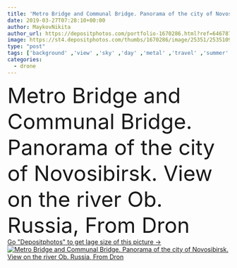 ```yaml
---
title: 'Metro Bridge and Communal Bridge. Panorama of the city of Novosibirsk. View on the river Ob. Russia, From Dron '
date: 2019-03-27T07:28:10+00:00
author: MaykovNikita
author_url: https://depositphotos.com/portfolio-1670286.html?ref=64678756
image: https://st4.depositphotos.com/thumbs/1670286/image/25351/253510904/api_thumb_450.jpg?forcejpeg=true
type: "post"
tags: ['background' ,'view' ,'sky' ,'day' ,'metal' ,'travel' ,'summer' ,'nature' ,'outdoor' ,'water' ,'air' ,'flying' ,'transport' ,'transportation' ,'steel' ,'old' ,'road' ,'river' ,'bridge' ,'landscape' ,'architecture' ,'building' ,'city' ,'construction' ,'structure' ,'urban' ,'tourism' ,'panorama' ,'cityscape' ,'town' ,'Russia' ,'top' ,'above' ,'railway' ,'siberia' ,'aerial' ,'subway' ,'metropolitan' ,'novosibirsk' ,'drone' ,'ob' ,'top view' ,'flying camera' ,'drone flying' ,'novosibirsk metro bridge' ]
categories: 
  - drone
---
```

<div aling="center">
            <font size="60"> Metro Bridge and Communal Bridge. Panorama of the city of Novosibirsk. View on the river Ob. Russia, From Dron</font>   
</div>
<div>
    <a href='https://st4.depositphotos.com/thumbs/1670286/image/25351/253510904/api_thumb_450.jpg?forcejpeg=true?ref=64678756' target=_blank > Go "Depositphotos" to get lage size of this picture ->
        <img href='https://st4.depositphotos.com/thumbs/1670286/image/25351/253510904/api_thumb_450.jpg?forcejpeg=true?ref=64678756' src='https://st4.depositphotos.com/1670286/25351/i/950/depositphotos_253510904-stock-photo-metro-bridge-and-communal-bridge.jpg?forcejpeg=true' alt='Metro Bridge and Communal Bridge. Panorama of the city of Novosibirsk. View on the river Ob. Russia, From Dron' >
    </a>
</div>
